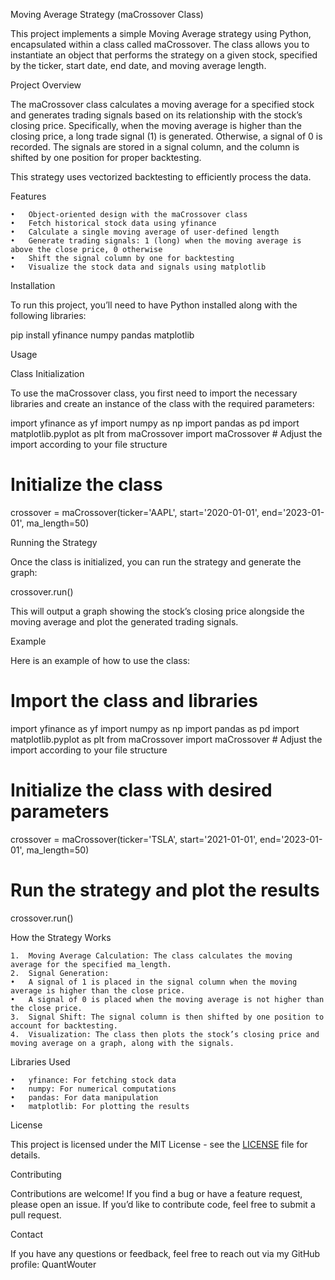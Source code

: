 Moving Average Strategy (maCrossover Class)

This project implements a simple Moving Average strategy using Python, encapsulated within a class called maCrossover. The class allows you to instantiate an object that performs the strategy on a given stock, specified by the ticker, start date, end date, and moving average length.

Project Overview

The maCrossover class calculates a moving average for a specified stock and generates trading signals based on its relationship with the stock’s closing price. Specifically, when the moving average is higher than the closing price, a long trade signal (1) is generated. Otherwise, a signal of 0 is recorded. The signals are stored in a signal column, and the column is shifted by one position for proper backtesting.

This strategy uses vectorized backtesting to efficiently process the data.

Features

	•	Object-oriented design with the maCrossover class
	•	Fetch historical stock data using yfinance
	•	Calculate a single moving average of user-defined length
	•	Generate trading signals: 1 (long) when the moving average is above the close price, 0 otherwise
	•	Shift the signal column by one for backtesting
	•	Visualize the stock data and signals using matplotlib

Installation

To run this project, you’ll need to have Python installed along with the following libraries:

pip install yfinance numpy pandas matplotlib

Usage

Class Initialization

To use the maCrossover class, you first need to import the necessary libraries and create an instance of the class with the required parameters:

import yfinance as yf
import numpy as np
import pandas as pd
import matplotlib.pyplot as plt
from maCrossover import maCrossover  # Adjust the import according to your file structure

# Initialize the class
crossover = maCrossover(ticker='AAPL', start='2020-01-01', end='2023-01-01', ma_length=50)

Running the Strategy

Once the class is initialized, you can run the strategy and generate the graph:

crossover.run()

This will output a graph showing the stock’s closing price alongside the moving average and plot the generated trading signals.

Example

Here is an example of how to use the class:

# Import the class and libraries
import yfinance as yf
import numpy as np
import pandas as pd
import matplotlib.pyplot as plt
from maCrossover import maCrossover  # Adjust the import according to your file structure

# Initialize the class with desired parameters
crossover = maCrossover(ticker='TSLA', start='2021-01-01', end='2023-01-01', ma_length=50)

# Run the strategy and plot the results
crossover.run()

How the Strategy Works

	1.	Moving Average Calculation: The class calculates the moving average for the specified ma_length.
	2.	Signal Generation:
	•	A signal of 1 is placed in the signal column when the moving average is higher than the close price.
	•	A signal of 0 is placed when the moving average is not higher than the close price.
	3.	Signal Shift: The signal column is then shifted by one position to account for backtesting.
	4.	Visualization: The class then plots the stock’s closing price and moving average on a graph, along with the signals.

Libraries Used

	•	yfinance: For fetching stock data
	•	numpy: For numerical computations
	•	pandas: For data manipulation
	•	matplotlib: For plotting the results

License

This project is licensed under the MIT License - see the [LICENSE](./LICENSE) file for details.

Contributing

Contributions are welcome! If you find a bug or have a feature request, please open an issue. If you’d like to contribute code, feel free to submit a pull request.

Contact

If you have any questions or feedback, feel free to reach out via my GitHub profile: QuantWouter
